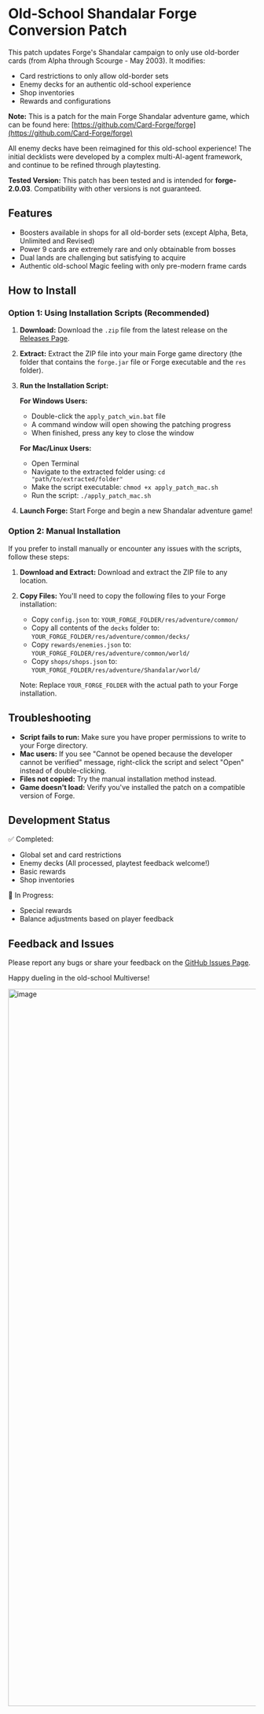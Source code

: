 # Old-School Shandalar Forge Conversion Patch

This patch updates Forge's Shandalar campaign to only use old-border cards (from Alpha through Scourge - May 2003). It modifies:
- Card restrictions to only allow old-border sets
- Enemy decks for an authentic old-school experience
- Shop inventories 
- Rewards and configurations

**Note:** This is a patch for the main Forge Shandalar adventure game, which can be found here: [https://github.com/Card-Forge/forge](https://github.com/Card-Forge/forge)

All enemy decks have been reimagined for this old-school experience! The initial decklists were developed by a complex multi-AI-agent framework, and continue to be refined through playtesting.

**Tested Version:** This patch has been tested and is intended for **forge-2.0.03**. Compatibility with other versions is not guaranteed.

## Features

- Boosters available in shops for all old-border sets (except Alpha, Beta, Unlimited and Revised)
- Power 9 cards are extremely rare and only obtainable from bosses
- Dual lands are challenging but satisfying to acquire
- Authentic old-school Magic feeling with only pre-modern frame cards

## How to Install

### Option 1: Using Installation Scripts (Recommended)

1. **Download:** Download the `.zip` file from the latest release on the [Releases Page](https://github.com/vanja-ivancevic/Old-School-Forge/releases).

2. **Extract:** Extract the ZIP file into your main Forge game directory (the folder that contains the `forge.jar` file or Forge executable and the `res` folder).

3. **Run the Installation Script:**
   
   **For Windows Users:**
   - Double-click the `apply_patch_win.bat` file
   - A command window will open showing the patching progress
   - When finished, press any key to close the window

   **For Mac/Linux Users:**
   - Open Terminal
   - Navigate to the extracted folder using: `cd "path/to/extracted/folder"`
   - Make the script executable: `chmod +x apply_patch_mac.sh`
   - Run the script: `./apply_patch_mac.sh`

4. **Launch Forge:** Start Forge and begin a new Shandalar adventure game!

### Option 2: Manual Installation

If you prefer to install manually or encounter any issues with the scripts, follow these steps:

1. **Download and Extract:** Download and extract the ZIP file to any location.

2. **Copy Files:** You'll need to copy the following files to your Forge installation:

   - Copy `config.json` to: `YOUR_FORGE_FOLDER/res/adventure/common/`
   - Copy all contents of the `decks` folder to: `YOUR_FORGE_FOLDER/res/adventure/common/decks/`
   - Copy `rewards/enemies.json` to: `YOUR_FORGE_FOLDER/res/adventure/common/world/`
   - Copy `shops/shops.json` to: `YOUR_FORGE_FOLDER/res/adventure/Shandalar/world/`

   Note: Replace `YOUR_FORGE_FOLDER` with the actual path to your Forge installation.

## Troubleshooting

- **Script fails to run:** Make sure you have proper permissions to write to your Forge directory.
- **Mac users:** If you see "Cannot be opened because the developer cannot be verified" message, right-click the script and select "Open" instead of double-clicking.
- **Files not copied:** Try the manual installation method instead.
- **Game doesn't load:** Verify you've installed the patch on a compatible version of Forge.

## Development Status

✅ Completed:
- Global set and card restrictions
- Enemy decks (All processed, playtest feedback welcome!)
- Basic rewards
- Shop inventories

🔄 In Progress: 
- Special rewards
- Balance adjustments based on player feedback

## Feedback and Issues

Please report any bugs or share your feedback on the [GitHub Issues Page](https://github.com/vanja-ivancevic/Old-School-Forge/issues/).

Happy dueling in the old-school Multiverse!

<img width="1457" alt="image" src="https://github.com/user-attachments/assets/7b7837fa-3fba-49d4-b8df-9b9d2b4c1c59" />
